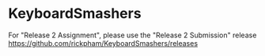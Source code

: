 # KeyboardSmashers

For "Release 2 Assignment", please use the "Release 2 Submission" release https://github.com/rickpham/KeyboardSmashers/releases
